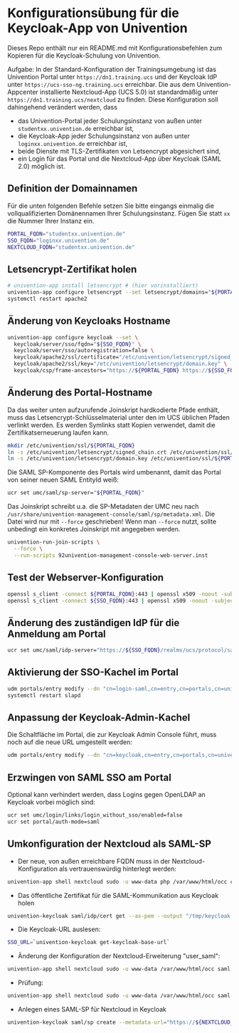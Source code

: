# Konfigurationsübung für die Keycloak-App von Univention

Dieses Repo enthält nur ein README.md mit Konfigurationsbefehlen zum Kopieren für die Keycloak-Schulung von Univention.

Aufgabe: In der Standard-Konfiguration der Trainingsumgebung ist das Univention Portal unter ``https://dn1.training.ucs`` und der Keycloak IdP unter ``https://ucs-sso-ng.training.ucs`` erreichbar.
Die aus dem Univention-Appcenter installierte Nextcloud-App (UCS 5.0) ist standardmäßig unter ``https://dn1.training.ucs/nextcloud`` zu finden.
Diese Konfiguration soll dahingehend verändert werden, dass

* das Univention-Portal jeder Schulungsinstanz von außen unter ``studentxx.univention.de`` erreichbar ist,
* die Keycloak-App jeder Schulungsinstanz von außen unter ``loginxx.univention.de`` erreichbar ist,
* beide Dienste mit TLS-Zertifikaten von Letsencrypt abgesichert sind,
* ein Login für das Portal und die Nextcloud-App über Keycloak (SAML 2.0) möglich ist.

## Definition der Domainnamen

Für die unten folgenden Befehle setzen Sie bitte eingangs einmalig die vollqualifizierten Domänennamen Ihrer Schulungsinstanz.
Fügen Sie statt `xx` die Nummer Ihrer Instanz ein.

```bash
PORTAL_FQDN="studentxx.univention.de"
SSO_FQDN="loginxx.univention.de"
NEXTCLOUD_FQDN="studentxx.univention.de"
```

## Letsencrypt-Zertifikat holen

```bash
# univention-app install letsencrypt # (hier vorinstalliert)
univention-app configure letsencrypt --set letsencrypt/domains="${PORTAL_FQDN} ${SSO_FQDN}" letsencrypt/services/apache2=True
systemctl restart apache2
```

## Änderung von Keycloaks Hostname

```bash
univention-app configure keycloak --set \
  keycloak/server/sso/fqdn="${SSO_FQDN}" \
  keycloak/server/sso/autoregistration=false \
  keycloak/apache2/ssl/certificate="/etc/univention/letsencrypt/signed_chain.crt" \
  keycloak/apache2/ssl/key="/etc/univention/letsencrypt/domain.key" \
  keycloak/csp/frame-ancestors="https://${PORTAL_FQDN} https://${SSO_FQDN}"
```

## Änderung des Portal-Hostname

Da das weiter unten aufzurufende Joinskript hardkodierte Pfade enthält, muss das Letsencrypt-Schlüsselmaterial unter den im UCS üblichen Pfaden verlinkt werden.
Es werden Symlinks statt Kopien verwendet, damit die Zertifikatserneuerung laufen kann.

```bash
mkdir /etc/univention/ssl/${PORTAL_FQDN}
ln -s /etc/univention/letsencrypt/signed_chain.crt /etc/univention/ssl/${PORTAL_FQDN}/cert.pem
ln -s /etc/univention/letsencrypt/domain.key /etc/univention/ssl/${PORTAL_FQDN}/private.key
```

Die SAML SP-Komponente des Portals wird umbenannt, damit das Portal von seiner neuen SAML EntityId weiß:

```bash
ucr set umc/saml/sp-server="${PORTAL_FQDN}"
```

Das Joinskript schreibt u.a. die SP-Metadaten der UMC neu nach `/usr/share/univention-management-console/saml/sp/metadata.xml`.
Die Datei wird nur mit `--force` geschrieben! Wenn man `--force` nutzt, sollte unbedingt ein konkretes Joinskript mit angegeben werden.

```bash
univention-run-join-scripts \
  --force \
  --run-scripts 92univention-management-console-web-server.inst
```

## Test der Webserver-Konfiguration

```bash
openssl s_client -connect ${PORTAL_FQDN}:443 | openssl x509 -noout -subject -issuer
openssl s_client -connect ${SSO_FQDN}:443 | openssl x509 -noout -subject -issuer
```

## Änderung des zuständigen IdP für die Anmeldung am Portal

```bash
ucr set umc/saml/idp-server="https://${SSO_FQDN}/realms/ucs/protocol/saml/descriptor"
```

## Aktivierung der SSO-Kachel im Portal

```bash
udm portals/entry modify --dn "cn=login-saml,cn=entry,cn=portals,cn=univention,$(ucr get ldap/base)" --set activated=TRUE
systemctl restart slapd
```

## Anpassung der Keycloak-Admin-Kachel

Die Schaltfläche im Portal, die zur Keycloak Admin Console führt, muss noch auf die neue URL umgestellt werden:

```bash
udm portals/entry modify --dn "cn=keycloak,cn=entry,cn=portals,cn=univention,dc=training,dc=ucs" --set link="en_US https://${SSO_FQDN}/admin/"
```

## Erzwingen von SAML SSO am Portal

Optional kann verhindert werden, dass Logins gegen OpenLDAP an Keycloak vorbei möglich sind:

```bash
ucr set umc/login/links/login_without_sso/enabled=false
ucr set portal/auth-mode=saml
```

## Umkonfiguration der Nextcloud als SAML-SP

* Der neue, von außen erreichbare FQDN muss in der Nextcloud-Konfiguration als vertrauenswürdig hinterlegt werden:

```bash
univention-app shell nextcloud sudo -u www-data php /var/www/html/occ config:system:set trusted_domains 2 --value ${NEXTCLOUD_FQDN}
```

* Das öffentliche Zertifikat für die SAML-Kommunikation aus Keycloak holen

```bash
univention-keycloak saml/idp/cert get --as-pem --output "/tmp/keycloak.cert"
```

* Die Keycloak-URL auslesen:

```bash
SSO_URL=`univention-keycloak get-keycloak-base-url`
```

* Änderung der Konfiguration der Nextcloud-Erweiterung "user_saml":

```bash
univention-app shell nextcloud sudo -u www-data /var/www/html/occ saml:config:set --idp-x509cert="$(cat /tmp/keycloak.cert)" --general-uid_mapping="uid" --idp-singleLogoutService.url="${SSO_URL}/realms/ucs/protocol/saml" --idp-singleSignOnService.url="${SSO_URL}/realms/ucs/protocol/saml" --idp-entityId="${SSO_URL}/realms/ucs" 1
```

* Prüfung:

```bash
univention-app shell nextcloud sudo -u www-data /var/www/html/occ saml:config:get
```

* Anlegen eines SAML-SP für Nextcloud in Keycloak
```bash
univention-keycloak saml/sp create --metadata-url="https://${NEXTCLOUD_FQDN}/nextcloud/apps/user_saml/saml/metadata" --role-mapping-single-value
```

